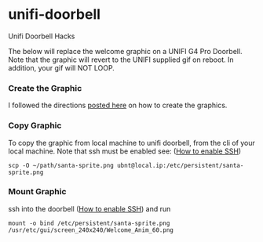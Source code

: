 # unifi-doorbell
Unifi Doorbell Hacks

The below will replace the welcome graphic on a UNIFI G4 Pro Doorbell.  Note that the graphic will revert to the UNIFI supplied gif on reboot.  In addition, your gif will NOT LOOP.


### Create the Graphic
I followed the directions [posted here](https://www.reddit.com/r/Ubiquiti/comments/18c2dw1/g4_pro_doorbell_christmas_animations/) on how to create the graphics. 


### Copy Graphic
To copy the graphic from local machine to unifi doorbell, from the cli of your local machine.  Note that ssh must be enabled see:  ([How to enable SSH](https://nicholassaraniti.com/2023/12/08/enabling-ubiquiti-camera-ssh-on-unvr/))

`scp -O ~/path/santa-sprite.png ubnt@local.ip:/etc/persistent/santa-sprite.png`


### Mount Graphic
ssh into the doorbell ([How to enable SSH](https://nicholassaraniti.com/2023/12/08/enabling-ubiquiti-camera-ssh-on-unvr/)) and run

`mount -o bind /etc/persistent/santa-sprite.png /usr/etc/gui/screen_240x240/Welcome_Anim_60.png`





